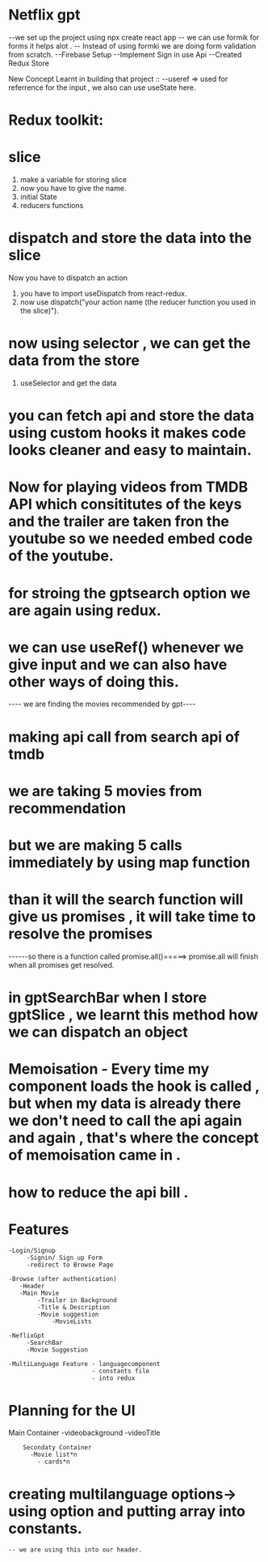 # Netflix gpt 
  --we set up the project using npx create react app
  -- we can use formik for forms it helps alot .
  -- Instead of using formki we are doing  form    validation from scratch.
  --Firebase Setup
  --Implement Sign in use Api
  --Created Redux Store

  New Concept Learnt in building that project ::
    --useref => used for referrence for the input , we also can use useState here.


 # Redux toolkit:
  # slice 
  1) make a variable for storing slice
  2) now you have to give the name.
  3) initial State 
  4) reducers functions
   # dispatch and store the data into the slice
  Now you have to dispatch an action
  1) you have to import useDispatch from react-redux.
  2) now use dispatch("your action name  (the reducer function you used in the slice)").
  # now using selector , we can get the data from the store
   1) useSelector and get the data 

  # you can fetch api and store the data using custom hooks it makes code looks cleaner and easy to maintain.


  # Now for playing videos from TMDB API which consititutes of the keys and the trailer are taken fron the youtube so we needed embed code of the youtube.


  # for stroing the gptsearch option we are again using redux.
 
  # we can use useRef() whenever we give input and we can also have other ways of doing this.
  

---- we are finding  the movies recommended by gpt----
  # making api call from search api of tmdb
  # we are taking 5 movies from recommendation
  # but we are making 5 calls immediately by using map function 
  # than it will the search function will give us promises , it will take time to resolve the promises
  ------so there is a function called promise.all()=====> promise.all will finish when all promises get resolved.


  # in gptSearchBar when I store gptSlice , we learnt this method how we can dispatch  an object 

  
# Memoisation - Every time my component loads the hook is called , but when my data is already there we don't need to call the api again and again , that's where the concept of memoisation came in .
   
# how to reduce the api bill .
   


  # Features
    -Login/Signup 
         -Signin/ Sign up Form
         -redirect to Browse Page 

    -Browse (after authentication)
       -Header
       -Main Movie
            -Trailer in Background
            -Title & Description
            -Movie suggestion
                -MovieLists

    -NeflixGpt
         -SearchBar
         -Movie Suggestion

    -MultiLanguage Feature - languagecomponent
                           - constants file
                           - into redux
                                
   


# Planning for the UI

   Main Container
          -videobackground
          -videoTitle

        Secondaty Container
          -Movie list*n
            - cards*n

# creating multilanguage options-> using option and putting array into constants.
    -- we are using this into our header.